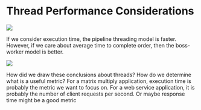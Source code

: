 # Thread Performance Considerations

<img src="which_model_is_better.png">

If we consider execution time, the pipeline threading model is faster. However, if we care about average time to complete order, then the boss-worker model is better. 

<img src="are_threads_useful">

How did we draw these conclusions about threads? How do we determine what is a useful metric? For a matrix multiply application, execution time is probably the metric we want to focus on. For a web service application, it is probably the number of client requests per second. Or maybe response time might be a good metric